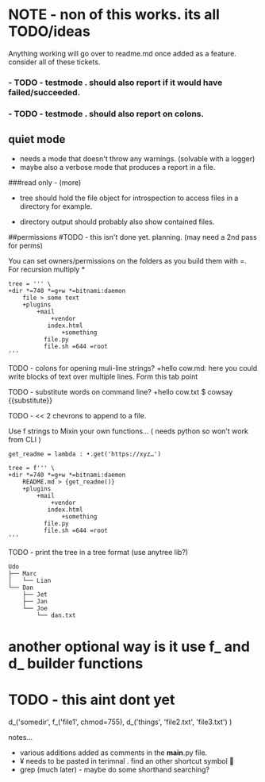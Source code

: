 # NOTE - non of this works. its all TODO/ideas

Anything working will go over to readme.md once added as a feature. consider all of these tickets.

### - TODO - testmode . should also report if it would have failed/succeeded.
### - TODO - testmode . should also report on colons.

## quiet mode

- needs a mode that doesn't throw any warnings. (solvable with a logger)
- maybe also a verbose mode that produces a report in a file.


###read only - (more)

- tree should hold the file object for introspection to access files in a directory for example.

- directory output should probably also show contained files.



##permissions #TODO - this isn't done yet. planning. (may need a 2nd pass for perms)

You can set owners/permissions on the folders as you build them with =. For recursion multiply *

```
tree = ''' \
+dir *=740 *=g+w *=bitnami:daemon
    file > some text
    +plugins
        +mail
            +vendor
	       index.html
               +something
		  file.py
		  file.sh =644 =root
'''
```


TODO - colons for opening muli-line strings?
+hello
    cow.md:
        here you could write blocks of text
        over multiple lines.
        Form this tab point


TODO - substitute words on command line?
+hello
    cow.txt $ cowsay {{substitute}}

TODO - << 2 chevrons to append to a file.


Use f strings to Mixin your own functions… ( needs python so won't work from CLI )

```
get_readme = lambda : •.get('https://xyz…')

tree = f''' \
+dir *=740 *=g+w *=bitnami:daemon
    README.md > {get_readme()}
    +plugins
        +mail
            +vendor
	       index.html
               +something
		  file.py
		  file.sh =644 =root
'''
```

TODO - print the tree in a tree format (use anytree lib?)
```
Udo
├── Marc
│   └── Lian
└── Dan
    ├── Jet
    ├── Jan
    └── Joe
        └── dan.txt
```


# another optional way is it use f_ and d_ builder functions
# TODO - this aint dont yet
d_('somedir',
    f_('file1', chmod=755),
    d_('things', 'file2.txt', 'file3.txt')
)




notes...

- various additions added as comments in the __main__.py file.
- ¥ needs to be pasted in terimnal . find an other shortcut symbol 🌳
- grep (much later) - maybe do some shorthand searching?